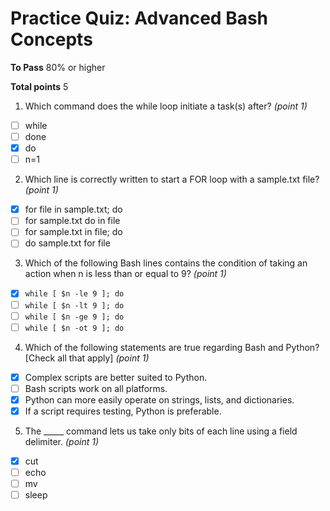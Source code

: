# Practice Quiz: Advanced Bash Concepts

__To Pass__ 80% or higher

__Total points__ 5

1. Which command does the while loop initiate a task(s) after? _(point 1)_
- [ ] while
- [ ] done
- [x] do
- [ ] n=1

2. Which line is correctly written to start a FOR loop with a sample.txt file? _(point 1)_
- [x] for file in sample.txt; do
- [ ] for sample.txt do in file
- [ ] for sample.txt in file; do
- [ ] do sample.txt for file

3. Which of the following Bash lines contains the condition of taking an action when n is less than or equal to 9? _(point 1)_
- [x] `while [ $n -le 9 ]; do`
- [ ] `while [ $n -lt 9 ]; do`
- [ ] `while [ $n -ge 9 ]; do`
- [ ] `while [ $n -ot 9 ]; do`

4. Which of the following statements are true regarding Bash and Python? [Check all that apply] _(point 1)_
- [x] Complex scripts are better suited to Python.
- [ ] Bash scripts work on all platforms.
- [x] Python can more easily operate on strings, lists, and dictionaries.
- [x] If a script requires testing, Python is preferable.

5. The _____ command lets us take only bits of each line using a field delimiter. _(point 1)_
- [x] cut
- [ ] echo
- [ ] mv
- [ ] sleep
